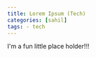 ```yaml
---
title: Lorem Ipsum (Tech)
categories: [sahil]
tags: - tech
---
```



I'm a fun little place holder!!!